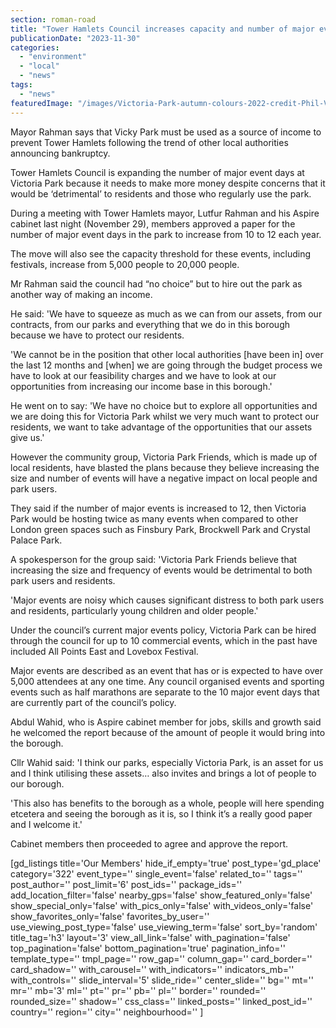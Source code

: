 ```yaml
---
section: roman-road
title: "Tower Hamlets Council increases capacity and number of major events allowed in Victoria Park"
publicationDate: "2023-11-30"
categories: 
  - "environment"
  - "local"
  - "news"
tags: 
  - "news"
featuredImage: "/images/Victoria-Park-autumn-colours-2022-credit-Phil-Verney-9.jpg"
---
```


Mayor Rahman says that Vicky Park must be used as a source of income to prevent Tower Hamlets following the trend of other local authorities announcing bankruptcy. 

Tower Hamlets Council is expanding the number of major event days at Victoria Park because it needs to make more money despite concerns that it would be ‘detrimental’ to residents and those who regularly use the park.

During a meeting with Tower Hamlets mayor, Lutfur Rahman and his Aspire cabinet last night (November 29), members approved a paper for the number of major event days in the park to increase from 10 to 12 each year.

The move will also see the capacity threshold for these events, including festivals, increase from 5,000 people to 20,000 people.

Mr Rahman said the council had “no choice” but to hire out the park as another way of making an income.

He said: 'We have to squeeze as much as we can from our assets, from our contracts, from our parks and everything that we do in this borough because we have to protect our residents.

'We cannot be in the position that other local authorities \[have been in\] over the last 12 months and \[when\] we are going through the budget process we have to look at our feasibility charges and we have to look at our opportunities from increasing our income base in this borough.'

He went on to say: 'We have no choice but to explore all opportunities and we are doing this for Victoria Park whilst we very much want to protect our residents, we want to take advantage of the opportunities that our assets give us.'

However the community group, Victoria Park Friends, which is made up of local residents, have blasted the plans because they believe increasing the size and number of events will have a negative impact on local people and park users.

They said if the number of major events is increased to 12, then Victoria Park would be hosting twice as many events when compared to other London green spaces such as Finsbury Park, Brockwell Park and Crystal Palace Park.

A spokesperson for the group said: 'Victoria Park Friends believe that increasing the size and frequency of events would be detrimental to both park users and residents.

'Major events are noisy which causes significant distress to both park users and residents, particularly young children and older people.'

Under the council’s current major events policy, Victoria Park can be hired through the council for up to 10 commercial events, which in the past have included All Points East and Lovebox Festival.

Major events are described as an event that has or is expected to have over 5,000 attendees at any one time. Any council organised events and sporting events such as half marathons are separate to the 10 major event days that are currently part of the council’s policy.

Abdul Wahid, who is Aspire cabinet member for jobs, skills and growth said he welcomed the report because of the amount of people it would bring into the borough.

Cllr Wahid said: 'I think our parks, especially Victoria Park, is an asset for us and I think utilising these assets… also invites and brings a lot of people to our borough.

'This also has benefits to the borough as a whole, people will here spending etcetera and seeing the borough as it is, so I think it’s a really good paper and I welcome it.'

Cabinet members then proceeded to agree and approve the report.

\[gd\_listings title='Our Members' hide\_if\_empty='true' post\_type='gd\_place' category='322' event\_type='' single\_event='false' related\_to='' tags='' post\_author='' post\_limit='6' post\_ids='' package\_ids='' add\_location\_filter='false' nearby\_gps='false' show\_featured\_only='false' show\_special\_only='false' with\_pics\_only='false' with\_videos\_only='false' show\_favorites\_only='false' favorites\_by\_user='' use\_viewing\_post\_type='false' use\_viewing\_term='false' sort\_by='random' title\_tag='h3' layout='3' view\_all\_link='false' with\_pagination='false' top\_pagination='false' bottom\_pagination='true' pagination\_info='' template\_type='' tmpl\_page='' row\_gap='' column\_gap='' card\_border='' card\_shadow='' with\_carousel='' with\_indicators='' indicators\_mb='' with\_controls='' slide\_interval='5' slide\_ride='' center\_slide='' bg='' mt='' mr='' mb='3' ml='' pt='' pr='' pb='' pl='' border='' rounded='' rounded\_size='' shadow='' css\_class='' linked\_posts='' linked\_post\_id='' country='' region='' city='' neighbourhood='' \]
